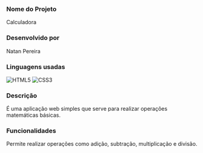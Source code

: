 ### Nome do Projeto 
Calculadora

### Desenvolvido por 
Natan Pereira

### Linguagens usadas
![HTML5](https://img.shields.io/badge/html5-%23E34F26.svg?style=for-the-badge&logo=html5&logoColor=white)
![CSS3](https://img.shields.io/badge/css3-%231572B6.svg?style=for-the-badge&logo=css3&logoColor=white)  

### Descrição 
É uma aplicação web simples que serve para realizar operações matemáticas básicas.

### Funcionalidades
Permite realizar operações como adição, subtração, multiplicação e divisão.
